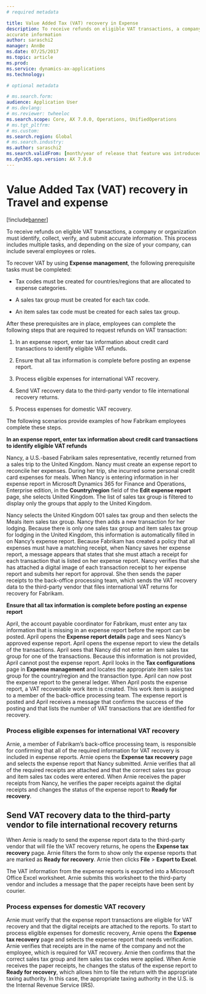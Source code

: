 ```yaml
---
# required metadata

title: Value Added Tax (VAT) recovery in Expense
description: To receive refunds on eligible VAT transactions, a company or organization must identify, collect, verify, and submit 
accurate information
author: saraschi2
manager: AnnBe
ms.date: 07/25/2017
ms.topic: article
ms.prod: 
ms.service: dynamics-ax-applications
ms.technology: 

# optional metadata

# ms.search.form:  
audience: Application User
# ms.devlang: 
# ms.reviewer: twheeloc
ms.search.scope: Core, AX 7.0.0, Operations, UnifiedOperations
# ms.tgt_pltfrm: 
# ms.custom: 
ms.search.region: Global
# ms.search.industry: 
ms.author: saraschi2
ms.search.validFrom: [month/year of release that feature was introduced in, in format yyyy-mm-dd]
ms.dyn365.ops.version: AX 7.0.0
---
```


# Value Added Tax (VAT) recovery in Travel and expense 

[!include[banner](../includes/banner.md)]

To receive refunds on eligible VAT transactions, a company or organization must identify, collect, verify, and submit accurate 
information. This process includes multiple tasks, and depending on the size of your company, can include several employees or roles.

To recover VAT by using **Expense management**, the following prerequisite tasks must be completed:

-   Tax codes must be created for countries/regions that are allocated to expense categories.

-   A sales tax group must be created for each tax code.

-   An item sales tax code must be created for each sales tax group.

After these prerequisites are in place, employees can complete the following steps that are required to request refunds on 
VAT transaction:

1.  In an expense report, enter tax information about credit card transactions to identify eligible VAT refunds.

2.  Ensure that all tax information is complete before posting an expense report.

3.  Process eligible expenses for international VAT recovery.

4.  Send VAT recovery data to the third-party vendor to file international recovery returns.

5.  Process expenses for domestic VAT recovery.

The following scenarios provide examples of how Fabrikam employees complete these steps.

**In an expense report, enter tax information about credit card transactions to identify eligible VAT refunds**

Nancy, a U.S.-based Fabrikam sales representative, recently returned from a sales trip to the United Kingdom. Nancy must create 
an expense report to reconcile her expenses. During her trip, she incurred some personal credit card expenses for meals. When Nancy 
is entering information in her expense report in Microsoft Dynamics 365 for Finance and Operations, Enterprise edition, in the 
**Country/region** field of the **Edit expense report** page, she selects United Kingdom. The list of sales tax group is filtered to 
display only the groups that apply to the United Kingdom. 

Nancy selects the United Kingdom 001 sales tax group and then selects the Meals item sales tax group. Nancy then adds a new transaction
for her lodging. Because there is only one sales tax group and item sales tax group for lodging in the United Kingdom, this information 
is automatically filled in on Nancy’s expense report. Because Fabrikam has created a policy that all expenses must have a matching
receipt, when Nancy saves her expense report, a message appears that states that she must attach a receipt for each transaction that
is listed on her expense report. Nancy verifies that she has attached a digital image of each transaction receipt to her expense report 
and submits her report for approval. She then sends the paper receipts to the back-office processing team, which sends the VAT recovery 
data to the third-party vendor that files international VAT returns for recovery for Fabrikam.

**Ensure that all tax information is complete before posting an expense report**

April, the account payable coordinator for Fabrikam, must enter any tax information that is missing in an expense report before 
the report can be posted. April opens the **Expense report details** page and sees Nancy’s approved expense report. April opens the
expense report to view the details of the transactions. April sees that Nancy did not enter an item sales tax group for one of the 
transactions. Because this information is not provided, April cannot post the expense report. April looks in the **Tax configurations** 
page in **Expense management** and locates the appropriate item sales tax group for the country/region and the transaction type. 
April can now post the expense report to the general ledger. When April posts the expense report, a VAT recoverable work item is created. 
This work item is assigned to a member of the back-office processing team. The expense report is posted and April receives a message 
that confirms the success of the posting and that lists the number of VAT transactions that are identified for recovery.

### Process eligible expenses for international VAT recovery

Arnie, a member of Fabrikam’s back-office processing team, is responsible for confirming that all of the required information for 
VAT recovery is included in expense reports. Arnie opens the **Expense tax recovery** page and selects the expense report that Nancy
submitted. Arnie verifies that all of the required receipts are attached and that the correct sales tax group and item sales tax
codes were entered. When Arnie receives the paper receipts from Nancy, he verifies the paper receipts against the digital receipts and
changes the status of the expense report to **Ready for recovery**.

## Send VAT recovery data to the third-party vendor to file international recovery returns

When Arnie is ready to send the expense report data to the third-party vendor that will file the VAT recovery returns, he opens the 
**Expense tax recovery** page. Arnie filters the form to show only the expense reports that are marked as **Ready for recovery**. 
Arnie then clicks **File** \> **Export to Excel**.

The VAT information from the expense reports is exported into a Microsoft Office Excel worksheet. Arnie submits this worksheet to the 
third-party vendor and includes a message that the paper receipts have been sent by courier.

### Process expenses for domestic VAT recovery

Arnie must verify that the expense report transactions are eligible for VAT recovery and that the digital receipts are attached to
the reports. To start to process eligible expenses for domestic recovery, Arnie opens the **Expense tax recovery** page and selects 
the expense report that needs verification. Arnie verifies that receipts are in the name of the company and not the employee,
which is required for VAT recovery. Arnie then confirms that the correct sales tax group and item sales tax codes were applied. 
When Arnie receives the paper receipts, he changes the status of the expense report to **Ready for recovery**, which allows him to 
file the return with the appropriate taxing authority. In this case, the appropriate taxing authority in the U.S. is the Internal Revenue
Service (IRS).
